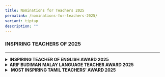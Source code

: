 ```yaml
---
title: Nominations for Teachers 2025
permalink: /nominations-for-teachers-2025/
variant: tiptap
description: ""
---
```

<h3><strong>INSPIRING TEACHERS OF 2025</strong></h3>
<p></p>
<hr>
<div data-type="detailGroup" class="isomer-accordion isomer-accordion-white">
<details class="isomer-details">
<summary><strong>INSPIRING TEACHER OF ENGLISH AWARD 2025</strong>
</summary>
<div data-type="detailsContent" class="isomer-details-content">
<p></p>
<div class="isomer-image-wrapper">
<img style="width: 100%" height="auto" width="100%" alt="" src="/images/Parents Portal/English_Teacher.png">
</div>
<p></p>
<p>Nominations for the annual Inspiring Teacher of English Award are now
open.&nbsp;&nbsp;</p>
<p>The Award is open to all in-service teachers of English Language.</p>
<p>&nbsp;</p>
<p>Nomination forms for the Teaching Award can be downloaded from this link
:</p>
<p><a href="https://go.gov.sg/inspiringeltr2025" rel="noopener noreferrer nofollow" target="_blank">https://go.gov.sg/inspiringeltr2025</a>
</p>
<p>Please submit your completed form via the same link </p>
<p>All students, parents, and teachers are invited to send in nominations
for the Teaching Award to the school by 6pm on 24 March 2025.&nbsp;&nbsp;</p>
<p></p>
</div>
</details>
<details class="isomer-details">
<summary><strong>ARIF BUDIMAN MALAY LANGUAGE TEACHER AWARD 2025</strong>
</summary>
<div data-type="detailsContent" class="isomer-details-content">
<p></p>
<div class="isomer-image-wrapper">
<img style="width: 100%" height="auto" width="100%" alt="" src="/images/Parents Portal/Arief_Budiman.jpg">
</div>
<p></p>
<p>Students, educators, parents, and members of the public are invited to
nominate outstanding Malay Language teachers for the <em>Arif Budiman </em>Malay
Language Teacher Award (AGAB) 2025</p>
<p></p>
<p>The Arif Budiman Malay Language Teacher Award recognises Malay Language
teachers from primary and secondary schools, junior colleges, and Millennia
Institute who have made significant contributions to the teaching of the
Malay Language.</p>
<p></p>
<p>Nominations for the award will close on <strong>Friday, 4 April 2025.</strong>
</p>
<p></p>
<p>Nominations can also be made online via</p>
<p>&nbsp;<a href="https://go.gov.sg/agab2025" rel="noopener noreferrer nofollow" target="_blank">https://go.gov.sg/agab2025</a>
</p>
</div>
</details>
<details class="isomer-details">
<summary>&nbsp;<strong>MOST INSPIRING TAMIL TEACHERS’ AWARD 2025</strong>
</summary>
<div data-type="detailsContent" class="isomer-details-content">
<p></p>
<div class="isomer-image-wrapper">
<img style="width: 100%" height="auto" width="100%" alt="" src="/images/Parents Portal/Tamil_teacher.png">
</div>
<p></p>
<p>Students, educators, parents, and members of the public are invited to
nominate Tamil Language (TL) teachers for the Most Inspiring Tamil Teachers’
(MITT) Award 2025.</p>
<p></p>
<p>The MITT Award recognises TL teachers in primary and secondary schools,
junior colleges and Millennia Institute who have made significant contributions
to the teaching and learning of TL.</p>
<p></p>
<p>The nominations will close on <strong>Friday, 4 April 2025.</strong>
</p>
<p></p>
<p></p>
<p>&nbsp;Nominations can also be made online at</p>
<p><a href="https://go.gov.sg/mitt2025" rel="noopener noreferrer nofollow" target="_blank">https://go.gov.sg/mitt2025</a> (
Tamil)</p>
<p><a href="https://go.gov.sg/mitt2025" rel="noopener noreferrer nofollow" target="_blank">https://go.gov.sg/mitt-2025-form-el</a> (English)</p>
<p></p>
<p></p>
</div>
</details>
</div>
<p></p>